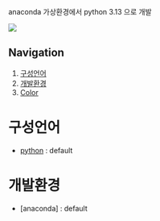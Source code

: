 

anaconda 가상환경에서 python 3.13 으로 개발

<img src="https://capsule-render.vercel.app/api?type=transparent&height=200&section=header&text=todoList&fontSize=90&fontColor=#ffffff&fontAlignY=38&desc=오늘의 할일을 문장으로 변경하여 일기로 저장 시키는 시스템&descAlignY=51&descAlign=62"/>


## Navigation

1. [구성언어](#구성언어)
2. [개발환경](#개발환경)
3. [Color](#color)

# 구성언어
- [python](#python) : default

# 개발환경
- [anaconda] : default

